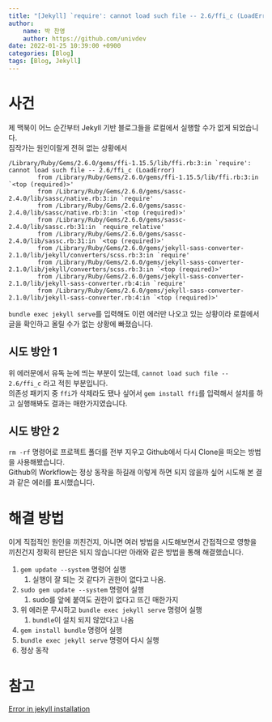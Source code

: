 ```yaml
---
title: "[Jekyll] `require': cannot load such file -- 2.6/ffi_c (LoadError)"
author:
    name: 박 찬영
    author: https://github.com/univdev
date: 2022-01-25 10:39:00 +0900
categories: [Blog]
tags: [Blog, Jekyll]
---
```

# 사건
제 맥북이 어느 순간부터 Jekyll 기반 블로그들을 로컬에서 실행할 수가 없게 되었습니다.  
짐작가는 원인이랄게 전혀 없는 상황에서
```text
/Library/Ruby/Gems/2.6.0/gems/ffi-1.15.5/lib/ffi.rb:3:in `require': cannot load such file -- 2.6/ffi_c (LoadError)
        from /Library/Ruby/Gems/2.6.0/gems/ffi-1.15.5/lib/ffi.rb:3:in `<top (required)>'
        from /Library/Ruby/Gems/2.6.0/gems/sassc-2.4.0/lib/sassc/native.rb:3:in `require'
        from /Library/Ruby/Gems/2.6.0/gems/sassc-2.4.0/lib/sassc/native.rb:3:in `<top (required)>'
        from /Library/Ruby/Gems/2.6.0/gems/sassc-2.4.0/lib/sassc.rb:31:in `require_relative'
        from /Library/Ruby/Gems/2.6.0/gems/sassc-2.4.0/lib/sassc.rb:31:in `<top (required)>'
        from /Library/Ruby/Gems/2.6.0/gems/jekyll-sass-converter-2.1.0/lib/jekyll/converters/scss.rb:3:in `require'
        from /Library/Ruby/Gems/2.6.0/gems/jekyll-sass-converter-2.1.0/lib/jekyll/converters/scss.rb:3:in `<top (required)>'
        from /Library/Ruby/Gems/2.6.0/gems/jekyll-sass-converter-2.1.0/lib/jekyll-sass-converter.rb:4:in `require'
        from /Library/Ruby/Gems/2.6.0/gems/jekyll-sass-converter-2.1.0/lib/jekyll-sass-converter.rb:4:in `<top (required)>'
```
```bundle exec jekyll serve```를 입력해도 이런 에러만 나오고 있는 상황이라 로컬에서 글을 확인하고 올릴 수가 없는 상황에 빠졌습니다.  
## 시도 방안 1
위 에러문에서 유독 눈에 띄는 부분이 있는데, ```cannot load such file -- 2.6/ffi_c``` 라고 적힌 부분입니다.  
의존성 패키지 중 ```ffi```가 삭제라도 됐나 싶어서 ```gem install ffi```를 입력해서 설치를 하고 실행해봐도 결과는 매한가지였습니다.
## 시도 방안 2
```rm -rf``` 명령어로 프로젝트 폴더를 전부 지우고 Github에서 다시 Clone을 떠오는 방법을 사용해봤습니다.  
Github의 Workflow는 정상 동작을 하길래 이렇게 하면 되지 않을까 싶어 시도해 본 결과 같은 에러를 표시했습니다.
# 해결 방법
이게 직접적인 원인을 끼친건지, 아니면 여러 방법을 시도해보면서 간접적으로 영향을 끼친건지 정확히 판단은 되지 않습니다만 아래와 같은 방법을 통해 해결했습니다.  
1. ```gem update --system``` 명령어 실행
   1. 실행이 잘 되는 것 같다가 권한이 없다고 나옴.
2. ```sudo gem update --system``` 명령어 실행
   1. sudo를 앞에 붙여도 권한이 없다고 뜨긴 매한가지
3. 위 에러문 무시하고 ```bundle exec jekyll serve``` 명령어 실행
   1. ```bundle```이 설치 되지 않았다고 나옴
4. ```gem install bundle``` 명령어 실행
5. ```bundle exec jekyll serve``` 명령어 다시 실행
6. 정상 동작

# 참고
[Error in jekyll installation][참고]

[참고]: https://talk.jekyllrb.com/t/error-in-jekyll-installation/5868/2